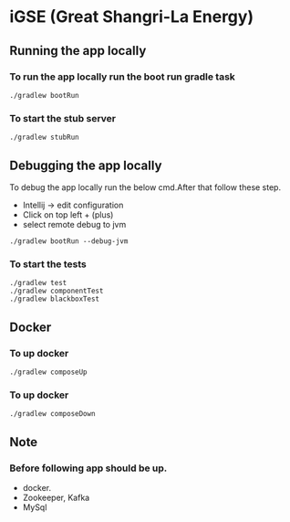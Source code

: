 # iGSE (Great Shangri-La Energy)

## Running the app locally

### To run the app locally run the boot run gradle task

```
./gradlew bootRun
```
### To start the stub server

```
./gradlew stubRun
```
## Debugging the app locally
To debug the app locally run the below cmd.After that follow these step. 
- Intellij -> edit configuration
- Click on top left + (plus)
- select remote debug to jvm

```
./gradlew bootRun --debug-jvm 
```
### To start the tests 
```
./gradlew test
./gradlew componentTest
./gradlew blackboxTest
```

## Docker

### To up docker
```
./gradlew composeUp
```
### To up docker
```
./gradlew composeDown
```
## Note
### Before following app should be up.
-  docker.
- Zookeeper, Kafka
- MySql